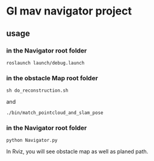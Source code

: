 # GI mav navigator project

## usage

### in the Navigator root folder

    roslaunch launch/debug.launch

### in the obstacle Map root folder

    sh do_reconstruction.sh
    
and
    
    ./bin/match_pointcloud_and_slam_pose

### in the Navigator root folder

    python Navigator.py


In Rviz, you will see obstacle map as well as planed path.
